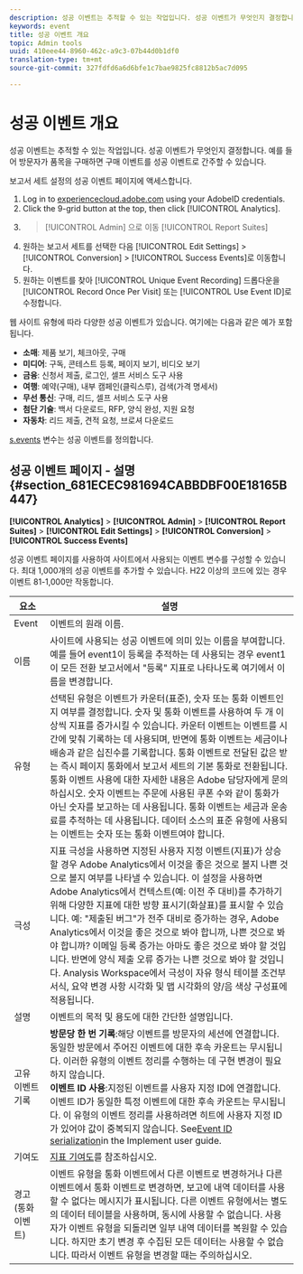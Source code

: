 ```yaml
---
description: 성공 이벤트는 추적할 수 있는 작업입니다. 성공 이벤트가 무엇인지 결정합니다. 예를 들어 방문자가 품목을 구매하면 구매 이벤트를 성공 이벤트로 간주할 수 있습니다.
keywords: event
title: 성공 이벤트 개요
topic: Admin tools
uuid: 410eee44-8960-462c-a9c3-07b44d0b1df0
translation-type: tm+mt
source-git-commit: 327fdfd6a6d6bfe1c7bae9825fc8812b5ac7d095

---
```



# 성공 이벤트 개요

성공 이벤트는 추적할 수 있는 작업입니다. 성공 이벤트가 무엇인지 결정합니다. 예를 들어 방문자가 품목을 구매하면 구매 이벤트를 성공 이벤트로 간주할 수 있습니다.

보고서 세트 설정의 성공 이벤트 페이지에 액세스합니다.

1. Log in to [experiencecloud.adobe.com](https://experiencecloud.adobe.com) using your AdobeID credentials.
2. Click the 9-grid button at the top, then click [!UICONTROL Analytics].
3. > [!UICONTROL Admin] 으로 이동 [!UICONTROL Report Suites]
4. 원하는 보고서 세트를 선택한 다음 [!UICONTROL Edit Settings] > [!UICONTROL Conversion] > [!UICONTROL Success Events]로 이동합니다.
5. 원하는 이벤트를 찾아 [!UICONTROL Unique Event Recording] 드롭다운을 [!UICONTROL Record Once Per Visit] 또는 [!UICONTROL Use Event ID]로 수정합니다.

웹 사이트 유형에 따라 다양한 성공 이벤트가 있습니다. 여기에는 다음과 같은 예가 포함됩니다.

* **소매**: 제품 보기, 체크아웃, 구매
* **미디어**: 구독, 콘테스트 등록, 페이지 보기, 비디오 보기
* **금융**: 신청서 제출, 로그인, 셀프 서비스 도구 사용
* **여행**: 예약(구매), 내부 캠페인(클릭스루), 검색(가격 명세서)
* **무선 통신**: 구매, 리드, 셀프 서비스 도구 사용
* **첨단 기술**: 백서 다운로드, RFP, 양식 완성, 지원 요청
* **자동차**: 리드 제출, 견적 요청, 브로셔 다운로드

[s.events](https://docs.adobe.com/content/help/en/analytics/implementation/vars/page-vars/events/event-serialization.html) 변수는 성공 이벤트를 정의합니다.

## 성공 이벤트 페이지 - 설명 {#section_681ECEC981694CABBDBF00E18165B447}

**[!UICONTROL Analytics]** > **[!UICONTROL Admin]** > **[!UICONTROL Report Suites]** > **[!UICONTROL Edit Settings]** > **[!UICONTROL Conversion]** > **[!UICONTROL Success Events]**

성공 이벤트 페이지를 사용하여 사이트에서 사용되는 이벤트 변수를 구성할 수 있습니다. 최대 1,000개의 성공 이벤트를 추가할 수 있습니다. H22 이상의 코드에 있는 경우 이벤트 81-1,000만 작동합니다.

| 요소 | 설명 |
|--- |--- |
| Event | 이벤트의 원래 이름. |
|  이름  | 사이트에 사용되는 성공 이벤트에 의미 있는 이름을 부여합니다. 예를 들어 event1이 등록을 추적하는 데 사용되는 경우 event1이 모든 전환 보고서에서 &quot;등록&quot; 지표로 나타나도록 여기에서 이름을 변경합니다. |
| 유형 | 선택된 유형은 이벤트가 카운터(표준), 숫자 또는 통화 이벤트인지 여부를 결정합니다. 숫자 및 통화 이벤트를 사용하여 두 개 이상씩 지표를 증가시킬 수 있습니다.  카운터 이벤트는 이벤트를 시간에 맞춰 기록하는 데 사용되며, 반면에 통화 이벤트는 세금이나 배송과 같은 십진수를 기록합니다. 통화 이벤트로 전달된 값은 받는 즉시 페이지 통화에서 보고서 세트의 기본 통화로 전환됩니다. 통화 이벤트 사용에 대한 자세한 내용은 Adobe 담당자에게 문의하십시오. 숫자 이벤트는 주문에 사용된 쿠폰 수와 같이 통화가 아닌 숫자를 보고하는 데 사용됩니다. 통화 이벤트는 세금과 운송료를 추적하는 데 사용됩니다. 데이터 소스의 표준 유형에 사용되는 이벤트는 숫자 또는 통화 이벤트여야 합니다.  |
| 극성 | 지표 극성을 사용하면 지정된 사용자 지정 이벤트(지표)가 상승할 경우 Adobe Analytics에서 이것을 좋은 것으로 볼지 나쁜 것으로 볼지 여부를 나타낼 수 있습니다. 이 설정을 사용하면 Adobe Analytics에서 컨텍스트(예: 이전 주 대비)를 추가하기 위해 다양한 지표에 대한 방향 표시기(화살표)를 표시할 수 있습니다.  예: &quot;제출된 버그&quot;가 전주 대비로 증가하는 경우, Adobe Analytics에서 이것을 좋은 것으로 봐야 합니까, 나쁜 것으로 봐야 합니까? 이메일 등록 증가는 아마도 좋은 것으로 봐야 할 것입니다. 반면에 양식 제출 오류 증가는 나쁜 것으로 봐야 할 것입니다.  Analysis Workspace에서 극성이 자유 형식 테이블 조건부 서식, 요약 변경 사항 시각화 및 맵 시각화의 양/음 색상 구성표에 적용됩니다. |
| 설명 | 이벤트의 목적 및 용도에 대한 간단한 설명입니다. |
| 고유 이벤트 기록 | **방문당 한 번 기록**:해당 이벤트를 방문자의 세션에 연결합니다. 동일한 방문에서 주어진 이벤트에 대한 후속 카운트는 무시됩니다. 이러한 유형의 이벤트 정리를 수행하는 데 구현 변경이 필요하지 않습니다.<br>**이벤트 ID 사용&#x200B;**:지정된 이벤트를 사용자 지정 ID에 연결합니다. 이벤트 ID가 동일한 특정 이벤트에 대한 후속 카운트는 무시됩니다. 이 유형의 이벤트 정리를 사용하려면 히트에 사용자 지정 ID가 있어야 값이 중복되지 않습니다. See[Event ID serialization](../../../implement/vars/page-vars/events/event-serialization.md)in the Implement user guide. |
| 기여도 | [지표 기여도](/help/components/c-variables/c-metrics/metrics-participation.md)를 참조하십시오. |
| 경고(통화 이벤트) | 이벤트 유형을 통화 이벤트에서 다른 이벤트로 변경하거나 다른 이벤트에서 통화 이벤트로 변경하면, 보고에 내역 데이터를 사용할 수 없다는 메시지가 표시됩니다.  다른 이벤트 유형에서는 별도의 데이터 테이블을 사용하며, 동시에 사용할 수 없습니다. 사용자가 이벤트 유형을 되돌리면 일부 내역 데이터를 복원할 수 있습니다. 하지만 초기 변경 후 수집된 모든 데이터는 사용할 수 없습니다. 따라서 이벤트 유형을 변경할 때는 주의하십시오. |


